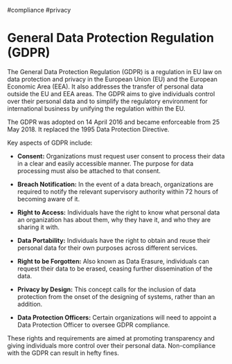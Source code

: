 #compliance #privacy

# General Data Protection Regulation (GDPR)

The General Data Protection Regulation (GDPR) is a regulation in EU law on data protection and privacy in the European Union (EU) and the European Economic Area (EEA). It also addresses the transfer of personal data outside the EU and EEA areas. The GDPR aims to give individuals control over their personal data and to simplify the regulatory environment for international business by unifying the regulation within the EU.

The GDPR was adopted on 14 April 2016 and became enforceable from 25 May 2018. It replaced the 1995 Data Protection Directive.

Key aspects of GDPR include:

- **Consent:** Organizations must request user consent to process their data in a clear and easily accessible manner. The purpose for data processing must also be attached to that consent.

- **Breach Notification:** In the event of a data breach, organizations are required to notify the relevant supervisory authority within 72 hours of becoming aware of it.

- **Right to Access:** Individuals have the right to know what personal data an organization has about them, why they have it, and who they are sharing it with.

- **Data Portability:** Individuals have the right to obtain and reuse their personal data for their own purposes across different services.

- **Right to be Forgotten:** Also known as Data Erasure, individuals can request their data to be erased, ceasing further dissemination of the data.

- **Privacy by Design:** This concept calls for the inclusion of data protection from the onset of the designing of systems, rather than an addition.

- **Data Protection Officers:** Certain organizations will need to appoint a Data Protection Officer to oversee GDPR compliance.

These rights and requirements are aimed at promoting transparency and giving individuals more control over their personal data. Non-compliance with the GDPR can result in hefty fines.